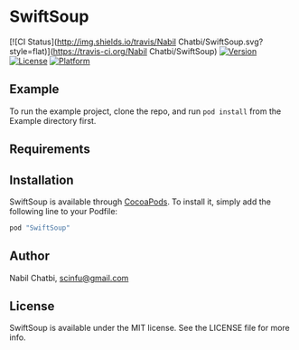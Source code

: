# SwiftSoup

[![CI Status](http://img.shields.io/travis/Nabil Chatbi/SwiftSoup.svg?style=flat)](https://travis-ci.org/Nabil Chatbi/SwiftSoup)
[![Version](https://img.shields.io/cocoapods/v/SwiftSoup.svg?style=flat)](http://cocoapods.org/pods/SwiftSoup)
[![License](https://img.shields.io/cocoapods/l/SwiftSoup.svg?style=flat)](http://cocoapods.org/pods/SwiftSoup)
[![Platform](https://img.shields.io/cocoapods/p/SwiftSoup.svg?style=flat)](http://cocoapods.org/pods/SwiftSoup)

## Example

To run the example project, clone the repo, and run `pod install` from the Example directory first.

## Requirements

## Installation

SwiftSoup is available through [CocoaPods](http://cocoapods.org). To install
it, simply add the following line to your Podfile:

```ruby
pod "SwiftSoup"
```

## Author

Nabil Chatbi, scinfu@gmail.com

## License

SwiftSoup is available under the MIT license. See the LICENSE file for more info.
